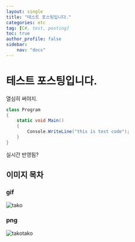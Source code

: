 ```yaml
---
layout: single
title: "테스트 포스팅입니다."
categories: etc
tag: [C#, test, posting]
toc: true
author_profile: false
sidebar:
    nav: "docs"
---
```


# 테스트 포스팅입니다.

열심히 써야지.

```csharp
class Program
{
    static void Main()
    {
        Console.WriteLine("this is test code");
    }
}
```

실시간 반영됨?



## 이미지 목차

### gif



![tako](C:\Users\Programming\Documents\Yoo-JaeKwang-github-blog\Yoo-JaeKwang.github.io\images\2023-03-23-test\tako.gif)

### png



![takotako](C:\Users\Programming\Documents\Yoo-JaeKwang-github-blog\Yoo-JaeKwang.github.io\images\2023-03-23-test\takotako.png)
